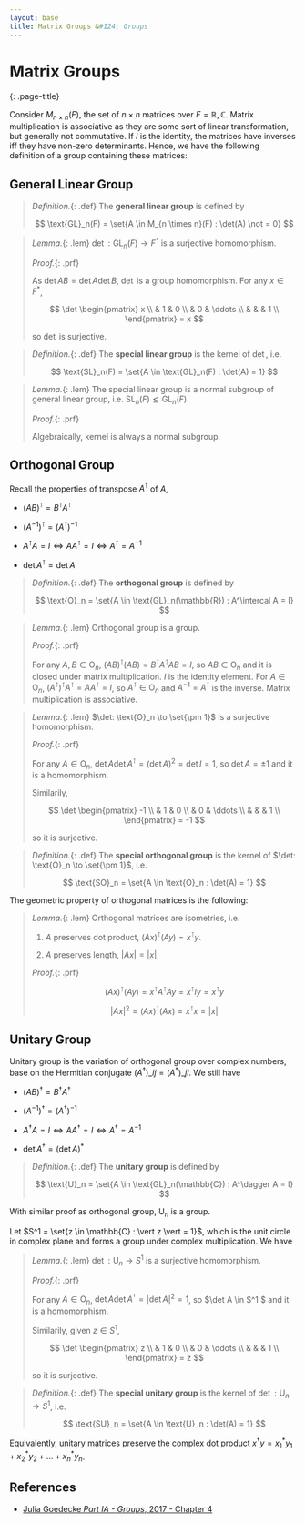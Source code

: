 ```yaml
---
layout: base
title: Matrix Groups &#124; Groups
---
```


# Matrix Groups
{: .page-title}

Consider $M_{n \times n}(F)$, the set of $n \times n$ matrices over $F = \mathbb{R}, \mathbb{C}$.
Matrix multiplication is associative as they are some sort of linear transformation, but generally not commutative.
If $I$ is the identity, the matrices have inverses iff they have non-zero determinants.
Hence, we have the following definition of a group containing these matrices:

## General Linear Group

> *Definition.*{: .def}
> The **general linear group** is defined by
>
> $$
  \text{GL}_n(F) = \set{A \in M_{n \times n}(F) : \det(A) \not = 0}
  $$

> *Lemma.*{: .lem}
> $\det: \text{GL}_n(F) \to F^\ast$ is a surjective homomorphism.
>
> *Proof.*{: .prf}
>
> As $\det AB = \det A \det B$, $\det$ is a group homomorphism.
> For any $x \in F^\ast$,
>
> $$
  \det \begin{pmatrix}
  x \\
  & 1 & 0 \\
  & 0 & \ddots \\
  &  &  & 1 \\
  \end{pmatrix} = x
  $$
>
> so $\det$ is surjective.

> *Definition.*{: .def}
> The **special linear group** is the kernel of $\det$, i.e.
>
> $$
  \text{SL}_n(F) = \set{A \in \text{GL}_n(F) : \det(A) = 1}
  $$

> *Lemma.*{: .lem}
> The special linear group is a normal subgroup of general linear group, i.e. $\text{SL}_n(F) \trianglelefteq \text{GL}_n(F)$.
>
> *Proof.*{: .prf}
>
> Algebraically, kernel is always a normal subgroup.

## Orthogonal Group

Recall the properties of transpose $A^\intercal$ of $A$,

+ $(AB)^\intercal = B^\intercal A^\intercal$

+ $(A^{-1})^\intercal = (A^\intercal)^{-1}$

+ $A^\intercal A = I \iff A A^\intercal = I \iff A^\intercal = A^{-1}$

+ $\det A^\intercal = \det A$

> *Definition.*{: .def}
> The **orthogonal group** is defined by
>
> $$
  \text{O}_n = \set{A \in \text{GL}_n(\mathbb{R}) : A^\intercal A = I}
  $$

> *Lemma.*{: .lem}
> Orthogonal group is a group.
>
> *Proof.*{: .prf}
>
> For any $A, B \in \text{O}_n$, $(AB)^\intercal(AB) = B^\intercal A^\intercal A B = I$, so $AB \in \text{O}_n$ and it is closed under matrix multiplication.
> $I$ is the identity element.
> For $A \in \text{O}_n$, $(A^\intercal)^\intercal A^\intercal = A A^\intercal = I$, so $A^\intercal \in \text{O}_n$ and $A^{-1} = A^\intercal$ is the inverse.
> Matrix multiplication is associative.

> *Lemma.*{: .lem}
> $\det: \text{O}_n \to \set{\pm 1}$ is a surjective homomorphism.
>
> *Proof.*{: .prf}
>
> For any $A \in \text{O}_n$, $\det A \det A^\intercal = (\det A)^2 = \det I = 1$, so $\det A = \pm 1$ and it is a homomorphism.
>
> Similarily,
>
> $$
  \det \begin{pmatrix}
  -1 \\
  & 1 & 0 \\
  & 0 & \ddots \\
  &  &  & 1 \\
  \end{pmatrix} = -1
  $$
>
> so it is surjective.

> *Definition.*{: .def}
> The **special orthogonal group** is the kernel of $\det: \text{O}_n \to \set{\pm 1}$, i.e.
>
> $$
  \text{SO}_n = \set{A \in \text{O}_n : \det(A) = 1}
  $$

The geometric property of orthogonal matrices is the following:

> *Lemma.*{: .lem}
> Orthogonal matrices are isometries, i.e.
>
> 1. $A$ preserves dot product, $(Ax)^\intercal (Ay) = x^\intercal y$.
>
> 2. $A$ preserves length, $\vert Ax \vert = \vert x \vert$.
>
> *Proof.*{: .prf}
>
> $$
  (Ax)^\intercal (Ay) = x^\intercal A^\intercal A y = x^\intercal I y = x^\intercal y
  $$
>
> $$
  \vert Ax \vert^2 = (Ax)^\intercal (Ax) = x^\intercal x = \vert x \vert
  $$

## Unitary Group

Unitary group is the variation of orthogonal group over complex numbers, base on the Hermitian conjugate $(A^\dagger)\_{ij} = (A^\ast)\_{ji}$.
We still have

+ $(AB)^\dagger = B^\dagger A^\dagger$

+ $(A^{-1})^\dagger = (A^\dagger)^{-1}$

+ $A^\dagger A = I \iff A A^\dagger = I \iff A^\dagger = A^{-1}$

+ $\det A^\dagger = (\det A)^\ast$

> *Definition.*{: .def}
> The **unitary group** is defined by
>
> $$
  \text{U}_n = \set{A \in \text{GL}_n(\mathbb{C}) : A^\dagger A = I}
  $$

With similar proof as orthogonal group, $\text{U}_n$ is a group.

Let $S^1 = \set{z \in \mathbb{C} : \vert z \vert = 1}$, which is the unit circle in complex plane and forms a group under complex multiplication.
We have

> *Lemma.*{: .lem}
> $\det: \text{U}_n \to S^1$ is a surjective homomorphism.
>
> *Proof.*{: .prf}
>
> For any $A \in \text{O}_n$, $\det A \det A^\dagger = \vert \det A \vert^2 = 1$, so $\det A \in S^1 $ and it is a homomorphism.
>
> Similarily, given $z \in S^1$,
>
> $$
  \det \begin{pmatrix}
  z \\
  & 1 & 0 \\
  & 0 & \ddots \\
  &  &  & 1 \\
  \end{pmatrix} = z
  $$
>
> so it is surjective.

> *Definition.*{: .def}
> The **special unitary group** is the kernel of $\det: \text{U}_n \to S^1$, i.e.
>
> $$
  \text{SU}_n = \set{A \in \text{U}_n : \det(A) = 1}
  $$

Equivalently, unitary matrices preserve the complex dot product $x^\dagger y = x_1^\ast y_1 + x_2^\ast y_2 + ... + x_n^\ast y_n$.

## References

* [Julia Goedecke _Part IA - Groups_, 2017 - Chapter 4](https://www.julia-goedecke.de/pdf/GroupsNotes.pdf)
